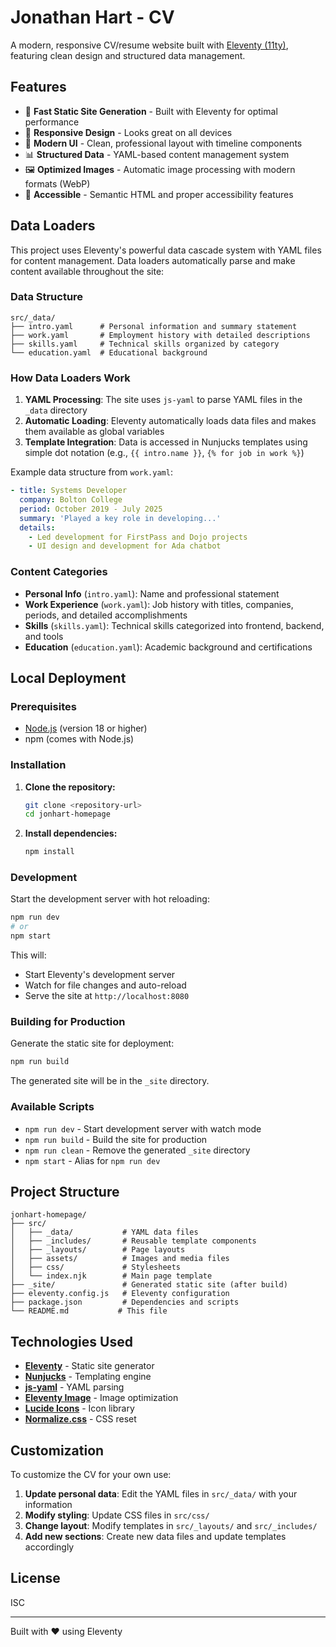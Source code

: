 # Jonathan Hart - CV

A modern, responsive CV/resume website built with [Eleventy (11ty)](https://www.11ty.dev/), featuring clean design and structured data management.

## Features

- 🚀 **Fast Static Site Generation** - Built with Eleventy for optimal performance
- 📱 **Responsive Design** - Looks great on all devices
- 🎨 **Modern UI** - Clean, professional layout with timeline components
- 📊 **Structured Data** - YAML-based content management system
- 🖼️ **Optimized Images** - Automatic image processing with modern formats (WebP)
- 🎯 **Accessible** - Semantic HTML and proper accessibility features

## Data Loaders

This project uses Eleventy's powerful data cascade system with YAML files for content management. Data loaders automatically parse and make content available throughout the site:

### Data Structure

```
src/_data/
├── intro.yaml      # Personal information and summary statement
├── work.yaml       # Employment history with detailed descriptions
├── skills.yaml     # Technical skills organized by category
└── education.yaml  # Educational background
```

### How Data Loaders Work

1. **YAML Processing**: The site uses `js-yaml` to parse YAML files in the `_data` directory
2. **Automatic Loading**: Eleventy automatically loads data files and makes them available as global variables
3. **Template Integration**: Data is accessed in Nunjucks templates using simple dot notation (e.g., `{{ intro.name }}`, `{% for job in work %}`)

Example data structure from `work.yaml`:

```yaml
- title: Systems Developer
  company: Bolton College
  period: October 2019 - July 2025
  summary: 'Played a key role in developing...'
  details:
    - Led development for FirstPass and Dojo projects
    - UI design and development for Ada chatbot
```

### Content Categories

- **Personal Info** (`intro.yaml`): Name and professional statement
- **Work Experience** (`work.yaml`): Job history with titles, companies, periods, and detailed accomplishments
- **Skills** (`skills.yaml`): Technical skills categorized into frontend, backend, and tools
- **Education** (`education.yaml`): Academic background and certifications

## Local Deployment

### Prerequisites

- [Node.js](https://nodejs.org/) (version 18 or higher)
- npm (comes with Node.js)

### Installation

1. **Clone the repository:**

   ```bash
   git clone <repository-url>
   cd jonhart-homepage
   ```

2. **Install dependencies:**
   ```bash
   npm install
   ```

### Development

Start the development server with hot reloading:

```bash
npm run dev
# or
npm start
```

This will:

- Start Eleventy's development server
- Watch for file changes and auto-reload
- Serve the site at `http://localhost:8080`

### Building for Production

Generate the static site for deployment:

```bash
npm run build
```

The generated site will be in the `_site` directory.

### Available Scripts

- `npm run dev` - Start development server with watch mode
- `npm run build` - Build the site for production
- `npm run clean` - Remove the generated `_site` directory
- `npm start` - Alias for `npm run dev`

## Project Structure

```
jonhart-homepage/
├── src/
│   ├── _data/           # YAML data files
│   ├── _includes/       # Reusable template components
│   ├── _layouts/        # Page layouts
│   ├── assets/          # Images and media files
│   ├── css/             # Stylesheets
│   └── index.njk        # Main page template
├── _site/               # Generated static site (after build)
├── eleventy.config.js   # Eleventy configuration
├── package.json         # Dependencies and scripts
└── README.md           # This file
```

## Technologies Used

- **[Eleventy](https://www.11ty.dev/)** - Static site generator
- **[Nunjucks](https://mozilla.github.io/nunjucks/)** - Templating engine
- **[js-yaml](https://github.com/nodeca/js-yaml)** - YAML parsing
- **[Eleventy Image](https://www.11ty.dev/docs/plugins/image/)** - Image optimization
- **[Lucide Icons](https://lucide.dev/)** - Icon library
- **[Normalize.css](https://necolas.github.io/normalize.css/)** - CSS reset

## Customization

To customize the CV for your own use:

1. **Update personal data**: Edit the YAML files in `src/_data/` with your information
2. **Modify styling**: Update CSS files in `src/css/`
3. **Change layout**: Modify templates in `src/_layouts/` and `src/_includes/`
4. **Add new sections**: Create new data files and update templates accordingly

## License

ISC

---

Built with ❤️ using Eleventy
